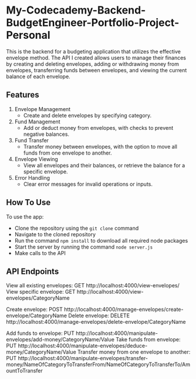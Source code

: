 # My-Codecademy-Backend-BudgetEngineer-Portfolio-Project-Personal

This is the backend for a budgeting application that utilizes the effective envelope method. The API I created allows users to manage their finances by creating and deleting envelopes, adding or withdrawing money from envelopes, transferring funds between envelopes, and viewing the current balance of each envelope.

## Features

1. Envelope Management
   - Create and delete envelopes by specifying category.
2. Fund Management
   - Add or deduct money from envelopes, with checks to prevent negative balances.
3. Fund Transfer
   - Transfer money between envelopes, with the option to move all funds from one envelope to another.
4. Envelope Viewing
   - View all envelopes and their balances, or retrieve the balance for a specific envelope.
5. Error Handling
   - Clear error messages for invalid operations or inputs.

## How To Use

To use the app:

- Clone the repository using the `git clone` command
- Navigate to the cloned repository
- Run the command `npm install` to download all required node packages
- Start the server by running the command `node server.js`
- Make calls to the API

## API Endpoints

View all existing envelopes: GET http://localhost:4000/view-envelopes/
View specific envelope: GET http://localhost:4000/view-envelopes/CategoryName

Create envelope: POST http://localhost:4000/manage-envelopes/create-envelope/CategoryName
Delete envelope: DELETE http://localhost:4000/manage-envelopes/delete-envelope/CategoryName

Add funds to envelope: PUT http://localhost:4000/manipulate-envelopes/add-money/CategoryName/Value
Take funds from envelope: PUT http://localhost:4000/manipulate-envelopes/deduce-money/CategoryName/Value
Transfer money from one envelope to another: PUT http://localhost:4000/manipulate-envelopes/transfer-money/NameOfCategoryToTransferFrom/NameOfCategoryToTransferTo/AmountToTransfer
